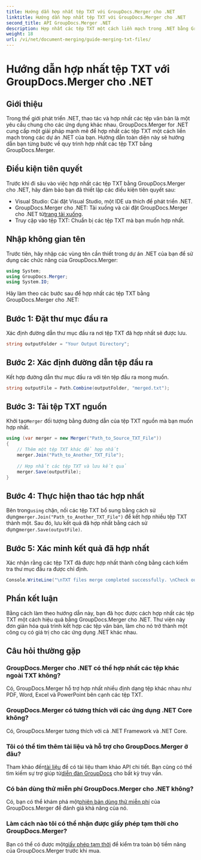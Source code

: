 ```yaml
---
title: Hướng dẫn hợp nhất tệp TXT với GroupDocs.Merger cho .NET
linktitle: Hướng dẫn hợp nhất tệp TXT với GroupDocs.Merger cho .NET
second_title: API GroupDocs.Merger .NET
description: Hợp nhất các tệp TXT một cách liền mạch trong .NET bằng GroupDocs.Merger. Hướng dẫn từng bước dành cho nhà phát triển. Tài liệu và hỗ trợ có sẵn.
weight: 18
url: /vi/net/document-merging/guide-merging-txt-files/
---
```


# Hướng dẫn hợp nhất tệp TXT với GroupDocs.Merger cho .NET

## Giới thiệu
Trong thế giới phát triển .NET, thao tác và hợp nhất các tệp văn bản là một yêu cầu chung cho các ứng dụng khác nhau. GroupDocs.Merger for .NET cung cấp một giải pháp mạnh mẽ để hợp nhất các tệp TXT một cách liền mạch trong các dự án .NET của bạn. Hướng dẫn toàn diện này sẽ hướng dẫn bạn từng bước về quy trình hợp nhất các tệp TXT bằng GroupDocs.Merger.
## Điều kiện tiên quyết
Trước khi đi sâu vào việc hợp nhất các tệp TXT bằng GroupDocs.Merger cho .NET, hãy đảm bảo bạn đã thiết lập các điều kiện tiên quyết sau:
- Visual Studio: Cài đặt Visual Studio, một IDE ưa thích để phát triển .NET.
-  GroupDocs.Merger cho .NET: Tải xuống và cài đặt GroupDocs.Merger cho .NET từ[trang tải xuống](https://releases.groupdocs.com/merger/net/).
- Truy cập vào tệp TXT: Chuẩn bị các tệp TXT mà bạn muốn hợp nhất.

## Nhập không gian tên
Trước tiên, hãy nhập các vùng tên cần thiết trong dự án .NET của bạn để sử dụng các chức năng của GroupDocs.Merger:
```csharp
using System; 
using GroupDocs.Merger;
using System.IO;
```

Hãy làm theo các bước sau để hợp nhất các tệp TXT bằng GroupDocs.Merger cho .NET:
## Bước 1: Đặt thư mục đầu ra
Xác định đường dẫn thư mục đầu ra nơi tệp TXT đã hợp nhất sẽ được lưu.
```csharp
string outputFolder = "Your Output Directory";
```
## Bước 2: Xác định đường dẫn tệp đầu ra
Kết hợp đường dẫn thư mục đầu ra với tên tệp đầu ra mong muốn.
```csharp
string outputFile = Path.Combine(outputFolder, "merged.txt");
```
## Bước 3: Tải tệp TXT nguồn
 Khởi tạo`Merger` đối tượng bằng đường dẫn của tệp TXT nguồn mà bạn muốn hợp nhất.
```csharp
using (var merger = new Merger("Path_to_Source_TXT_File"))
{
    // Thêm một tệp TXT khác để hợp nhất
    merger.Join("Path_to_Another_TXT_File");
    
    // Hợp nhất các tệp TXT và lưu kết quả
    merger.Save(outputFile);
}
```
## Bước 4: Thực hiện thao tác hợp nhất
 Bên trong`using` chặn, nối các tệp TXT bổ sung bằng cách sử dụng`merger.Join("Path_to_Another_TXT_File")` để kết hợp nhiều tệp TXT thành một. Sau đó, lưu kết quả đã hợp nhất bằng cách sử dụng`merger.Save(outputFile)`.
## Bước 5: Xác minh kết quả đã hợp nhất
Xác nhận rằng các tệp TXT đã được hợp nhất thành công bằng cách kiểm tra thư mục đầu ra được chỉ định.
```csharp
Console.WriteLine("\nTXT files merge completed successfully. \nCheck output in {0}", outputFolder);
```

## Phần kết luận
Bằng cách làm theo hướng dẫn này, bạn đã học được cách hợp nhất các tệp TXT một cách hiệu quả bằng GroupDocs.Merger cho .NET. Thư viện này đơn giản hóa quá trình kết hợp các tệp văn bản, làm cho nó trở thành một công cụ có giá trị cho các ứng dụng .NET khác nhau.

## Câu hỏi thường gặp
### GroupDocs.Merger cho .NET có thể hợp nhất các tệp khác ngoài TXT không?
Có, GroupDocs.Merger hỗ trợ hợp nhất nhiều định dạng tệp khác nhau như PDF, Word, Excel và PowerPoint bên cạnh các tệp TXT.
### GroupDocs.Merger có tương thích với các ứng dụng .NET Core không?
Có, GroupDocs.Merger tương thích với cả .NET Framework và .NET Core.
### Tôi có thể tìm thêm tài liệu và hỗ trợ cho GroupDocs.Merger ở đâu?
 Tham khảo đến[tài liệu](https://tutorials.groupdocs.com/merger/net/) để có tài liệu tham khảo API chi tiết. Bạn cũng có thể tìm kiếm sự trợ giúp từ[diễn đàn GroupDocs](https://forum.groupdocs.com/c/merger/32) cho bất kỳ truy vấn.
### Có bản dùng thử miễn phí GroupDocs.Merger cho .NET không?
 Có, bạn có thể khám phá một[phiên bản dùng thử miễn phí](https://releases.groupdocs.com/) của GroupDocs.Merger để đánh giá khả năng của nó.
### Làm cách nào tôi có thể nhận được giấy phép tạm thời cho GroupDocs.Merger?
 Bạn có thể có được một[giấy phép tạm thời](https://purchase.groupdocs.com/temporary-license/) để kiểm tra toàn bộ tiềm năng của GroupDocs.Merger trước khi mua.